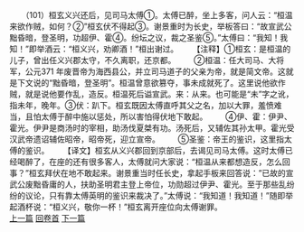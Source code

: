 　　（101）桓玄义兴还后，见司马太傅①。太傅已醉，坐上多客，问人云：“桓温来欲作贼，如何？②”桓玄伏不得起③。谢景重时为长史，举板答曰：“故宣武公黜昏暗，登圣明，功超伊、霍④。纷坛之议，裁之圣鉴⑤。”太傅曰：“我知！我知！”即举酒云：“桓义兴，劝卿酒！”桓出谢过。
　　【注释】①桓玄：是桓温的儿子，曾出任义兴郡太守，不久离职，还京都。
　　②桓温：任大司马、大将军，公元371 年废晋帝为海西县公，并立司马道子的父亲为帝，就是简文帝。这就是下文说的“黜昏暗，登圣明”。桓温曾意欲篡夺，事未成就死了。这里说他欲作贼，就是说他要作乱，造反。桓温死后谥宣武。来：从来。也可能是“未”字之讹，指未年，晚年。③伏：趴下。桓玄既因太傅直呼其父之名，加以大罪，羞愤难当，且怕太傅于醉中施以惩处，所以害怕得伏地下敢起。
　　④伊、霍：伊尹、霍光。伊尹是商汤时的宰相，助汤伐夏桀有功。汤死后，又辅佐其孙太甲。霍光受汉武帝遗诏辅佐昭帝，昭帝死，迎立宣帝。
　　⑤圣鉴：帝王的鉴识，这里指太傅的鉴识。
　　【译文】桓玄从义兴郡回到京部后，去谒见司马太傅。这时太傅已经喝醉了，在座的还有很多客人，太傅就问大家说：“桓温从来都想造反，怎么回事？”桓玄拜伏在地不敢起来。谢景重当时任长史，拿起手板来回答说：”已故的宣武公废黜昏庸的人，扶助圣明君主登上帝位，功勋超过伊尹、霍光。至于那些乱纷纷的议论，只有靠太傅英明的鉴识来裁决了。”太傅说：“我知道！我知道！”随即举起酒杯说：“桓义兴，敬你一杯！”桓玄离开座位向太傅谢罪。
<br>[上一篇](02_100) [回卷首](02_000) [下一篇](02_102)
